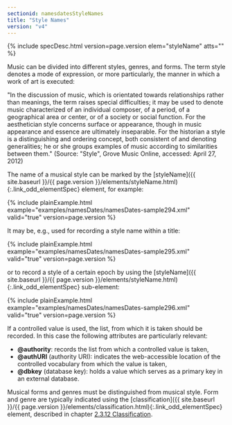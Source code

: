```yaml
---
sectionid: namesdatesStyleNames
title: "Style Names"
version: "v4"
---
```






{% include specDesc.html version=page.version elem="styleName" atts="" %}



Music can be divided into different styles, genres, and forms. The term style
denotes a mode of expression, or more particularly, the manner in which a work of
art is
executed:

"In the discussion of music, which is orientated towards relationships rather than
meanings, the term raises special difficulties; it may be used to denote music characterized
of an individual composer, of a period, of a geographical area or center, or of a
society or
social function. For the aesthetician style concerns surface or appearance, though
in music
appearance and essence are ultimately inseparable. For the historian a style is a
distinguishing and ordering concept, both consistent of and denoting generalities;
he or she
groups examples of music according to similarities between them." (Source: "Style",
Grove
Music Online, accessed: April 27, 2012) 

The name of a musical style can be marked by the [styleName]({{ site.baseurl }}/{{ page.version }}/elements/styleName.html){:.link_odd_elementSpec} element,
for example:

{% include plainExample.html example="examples/namesDates/namesDates-sample294.xml" valid="true" version=page.version %}

It may be, e.g., used for recording a style name within a title:

{% include plainExample.html example="examples/namesDates/namesDates-sample295.xml" valid="true" version=page.version %}

or to record a style of a certain epoch by using the [styleName]({{ site.baseurl }}/{{ page.version }}/elements/styleName.html){:.link_odd_elementSpec}
sub-element:

{% include plainExample.html example="examples/namesDates/namesDates-sample296.xml" valid="true" version=page.version %}


If a controlled value is used, the list, from which it is taken should be recorded.
In this
case the following attributes are particularly relevant:


- **@authority**: records the list from which a controlled value is taken,
- **@authURI** (authority URI): indicates the web-accessible location of the
controlled vocabulary from which the value is taken,
- **@dbkey** (database key): holds a value which serves as a primary key in an
external database.


Musical forms and genres must be distinguished from musical style. Form and genre
are
typically indicated using the [classification]({{ site.baseurl }}/{{ page.version }}/elements/classification.html){:.link_odd_elementSpec} element, described in
chapter <a class="link_ptr" title="Classification" href="{{ site.baseurl }}/{{ page.version }}/guidelines/header.html#headerWorkClass">2.3.12 Classification</a>.

